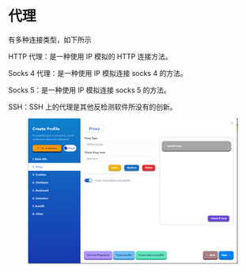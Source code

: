 # 代理

有多种连接类型，如下所示

HTTP 代理：是一种使用 IP 模拟的 HTTP 连接方法。

Socks 4 代理：是一种使用 IP 模拟连接 socks 4 的方法。

Socks 5：是一种使用 IP 模拟连接 socks 5 的方法。

SSH：SSH 上的代理是其他反检测软件所没有的创新。

<figure><img src="../.gitbook/assets/image (16) (1) (1) (1).png" alt=""><figcaption></figcaption></figure>
